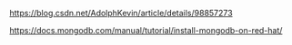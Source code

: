 https://blog.csdn.net/AdolphKevin/article/details/98857273

https://docs.mongodb.com/manual/tutorial/install-mongodb-on-red-hat/